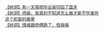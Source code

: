 [【树洞】有一天我把毕业装切回了盘牙](http://tieba.baidu.com/p/3786335977?see_lz=1&pn=)   
[【树洞】师娘，我真的不知道怎么做才能不伤害你](http://tieba.baidu.com/p/3786568704?see_lz=1&pn=)   
[这个机智的盾萝](http://tieba.baidu.com/p/3785323151?see_lz=1&pn=)   
[【树洞】情缘跟师傅跑了，怪我咯](http://tieba.baidu.com/p/3786323599?see_lz=1&pn=)   
